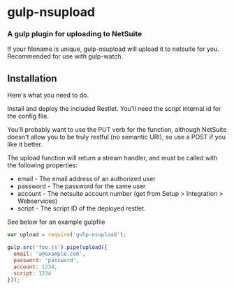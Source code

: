 # gulp-nsupload
### A gulp plugin for uploading to NetSuite

If your filename is unique, gulp-nsupload will upload it to netsuite for you. Recommended for use with gulp-watch.

## Installation

Here's what you need to do.

Install and deploy the included Restlet. You'll need the script internal id for the config file.

You'll probably want to use the PUT verb for the function, although NetSuite doesn't allow you to be truly 
restful (no semantic URI), so use a POST if you like it better.

The upload function will return a stream handler, and must be called with the following properties:

- email - The email address of an authorized user
- password - The password for the same user
- account - The netsuite account number (get from Setup > Integration > Webservices)
- script - The script ID of the deployed restlet.

See below for an example gulpfile

```javascript
var upload = require('gulp-nsupload');

gulp.src('foo.js').pipe(upload({
  email: 'a@example.com',
  password: 'password',
  account: 1234,
  script: 1234
}));
```

